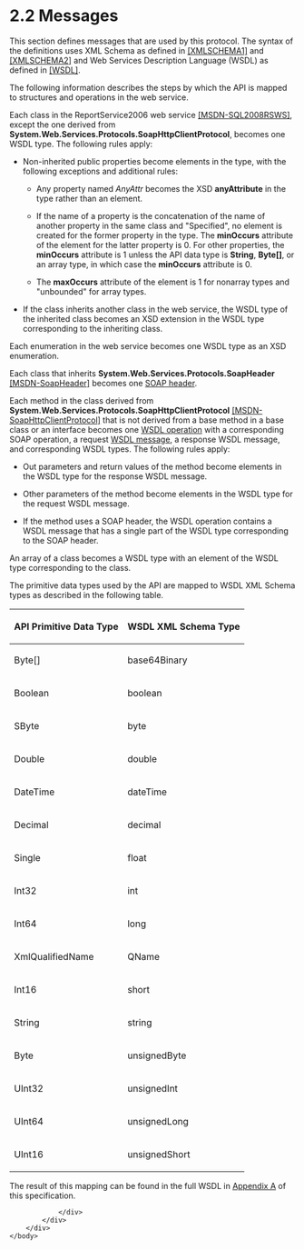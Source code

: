 <html dir="LTR" xmlns:mshelp="http://msdn.microsoft.com/mshelp" xmlns:ddue="http://ddue.schemas.microsoft.com/authoring/2003/5" xmlns:xlink="http://www.w3.org/1999/xlink" xmlns:tool="http://www.microsoft.com/tooltip">
    <head>
        <meta http-equiv="Content-Type" content="text/html; CHARSET=utf-8"></meta>
        <meta name="save" content="history"></meta>
        <title>2.2 Messages</title>
        <xml>
            <mshelp:toctitle title="2.2 Messages"></mshelp:toctitle>
            <mshelp:rltitle title="[MS-RSWSRMSM2006]: Messages"></mshelp:rltitle>
            <mshelp:keyword index="A" term="323541b1-5b9f-451c-b5fe-3cfd80d15d3c"></mshelp:keyword>
            <mshelp:attr name="DCSext.ContentType" value="open specification"></mshelp:attr>
            <mshelp:attr name="AssetID" value="323541b1-5b9f-451c-b5fe-3cfd80d15d3c"></mshelp:attr>
            <mshelp:attr name="TopicType" value="kbRef"></mshelp:attr>
            <mshelp:attr name="DCSext.Title" value="[MS-RSWSRMSM2006]: Messages" />
        </xml>
    </head>
    <body>
        <div id="header">
            <h1 class="heading">2.2 Messages</h1>
        </div>
        <div id="mainSection">
            <div id="mainBody">
                <div id="allHistory" class="saveHistory"></div>
                <div id="sectionSection0" class="section" name="collapseableSection">
                    

<p>This section defines messages that are used by this
protocol. The syntax of the definitions uses XML Schema as defined in <a href="https://go.microsoft.com/fwlink/?LinkId=90608">[XMLSCHEMA1]</a> and <a href="https://go.microsoft.com/fwlink/?LinkId=90610">[XMLSCHEMA2]</a> and Web
Services Description Language (WSDL) as defined in <a href="https://go.microsoft.com/fwlink/?LinkId=90577">[WSDL]</a>.</p>

<p>The following information describes the steps by which the
API is mapped to structures and operations in the web service.</p>

<p>Each class in the ReportService2006 web service <a href="http://go.microsoft.com/fwlink/?LinkId=152404">[MSDN-SQL2008RSWS]</a>,
except the one derived from <b>System.Web.Services.Protocols.SoapHttpClientProtocol</b>,
becomes one WSDL type. The following rules apply:</p>

<ul><li><p><span><span> 
</span></span>Non-inherited public properties become elements in the type, with
the following exceptions and additional rules:</p>

<ul><li><p><span><span>  </span></span>Any
property named <i>AnyAttr</i> becomes the XSD <b>anyAttribute</b> in the type
rather than an element.</p>

</li><li><p><span><span>  </span></span>If
the name of a property is the concatenation of the name of another property in
the same class and &quot;Specified&quot;, no element is created for the former
property in the type. The <b>minOccurs</b> attribute of the element for the
latter property is 0. For other properties, the <b>minOccurs</b> attribute is 1
unless the API data type is <b>String</b>, <b>Byte[]</b>, or an array type, in
which case the <b>minOccurs</b> attribute is 0.</p>

</li><li><p><span><span>  </span></span>The
<b>maxOccurs</b> attribute of the element is 1 for nonarray types and
&quot;unbounded&quot; for array types.</p>

</li></ul></li><li><p><span><span> 
</span></span>If the class inherits another class in the web service, the WSDL
type of the inherited class becomes an XSD extension in the WSDL type
corresponding to the inheriting class.</p>

</li></ul><p>Each enumeration in the web service becomes one WSDL type as
an XSD enumeration.</p>

<p>Each class that inherits <b>System.Web.Services.Protocols.SoapHeader</b>
<a href="https://go.microsoft.com/fwlink/?LinkId=152486">[MSDN-SoapHeader]</a>
becomes one <a href="755aec02-e59f-4377-9100-4673bbf7b123.htm#gt_093a0af2-e71c-40fc-a484-d2f802da0277">SOAP header</a>.</p>

<p>Each method in the class derived from <b>System.Web.Services.Protocols.SoapHttpClientProtocol</b>
<a href="https://go.microsoft.com/fwlink/?LinkId=187677">[MSDN-SoapHttpClientProtocol]</a>
that is not derived from a base method in a base class or an interface becomes
one <a href="755aec02-e59f-4377-9100-4673bbf7b123.htm#gt_3f81265d-5456-4bfe-b795-ac5bf522b299">WSDL operation</a> with
a corresponding SOAP operation, a request <a href="755aec02-e59f-4377-9100-4673bbf7b123.htm#gt_d5ccdf11-3f53-4118-a845-dfaca61838fb">WSDL message</a>, a response
WSDL message, and corresponding WSDL types. The following rules apply:</p>

<ul><li><p><span><span> 
</span></span>Out parameters and return values of the method become elements in
the WSDL type for the response WSDL message. </p>

</li><li><p><span><span> 
</span></span>Other parameters of the method become elements in the WSDL type
for the request WSDL message.</p>

</li><li><p><span><span> 
</span></span>If the method uses a SOAP header, the WSDL operation contains a
WSDL message that has a single part of the WSDL type corresponding to the SOAP
header.</p>

</li></ul><p>An array of a class becomes a WSDL type with an element of
the WSDL type corresponding to the class. </p>

<p>The primitive data types used by the API are mapped to WSDL
XML Schema types as described in the following table.</p>

<table>
 <thead>
  <tr>
   <th>
   <p>API Primitive Data Type</p>
   </th>
   <th>
   <p>WSDL XML Schema Type</p>
   </th>
  </tr>
 </thead>
 <tr>
  <td>
  <p>Byte[]</p>
  </td>
  <td>
  <p>base64Binary</p>
  </td>
 </tr>
 <tr>
  <td>
  <p>Boolean</p>
  </td>
  <td>
  <p>boolean</p>
  </td>
 </tr>
 <tr>
  <td>
  <p>SByte</p>
  </td>
  <td>
  <p>byte</p>
  </td>
 </tr>
 <tr>
  <td>
  <p>Double</p>
  </td>
  <td>
  <p>double</p>
  </td>
 </tr>
 <tr>
  <td>
  <p>DateTime</p>
  </td>
  <td>
  <p>dateTime</p>
  </td>
 </tr>
 <tr>
  <td>
  <p>Decimal</p>
  </td>
  <td>
  <p>decimal</p>
  </td>
 </tr>
 <tr>
  <td>
  <p>Single</p>
  </td>
  <td>
  <p>float</p>
  </td>
 </tr>
 <tr>
  <td>
  <p>Int32</p>
  </td>
  <td>
  <p>int</p>
  </td>
 </tr>
 <tr>
  <td>
  <p>Int64</p>
  </td>
  <td>
  <p>long</p>
  </td>
 </tr>
 <tr>
  <td>
  <p>XmlQualifiedName</p>
  </td>
  <td>
  <p>QName</p>
  </td>
 </tr>
 <tr>
  <td>
  <p>Int16</p>
  </td>
  <td>
  <p>short</p>
  </td>
 </tr>
 <tr>
  <td>
  <p>String</p>
  </td>
  <td>
  <p>string</p>
  </td>
 </tr>
 <tr>
  <td>
  <p>Byte</p>
  </td>
  <td>
  <p>unsignedByte</p>
  </td>
 </tr>
 <tr>
  <td>
  <p>UInt32</p>
  </td>
  <td>
  <p>unsignedInt</p>
  </td>
 </tr>
 <tr>
  <td>
  <p>UInt64</p>
  </td>
  <td>
  <p>unsignedLong</p>
  </td>
 </tr>
 <tr>
  <td>
  <p>UInt16</p>
  </td>
  <td>
  <p>unsignedShort</p>
  </td>
 </tr>
</table>

<p>The result of this mapping can be found in the full WSDL in <a href="4135fca1-1b60-401e-a30e-3a13c41e1f72.htm">Appendix A</a> of this
specification.</p>


                </div>
            </div>
        </div>
    </body>
</html>